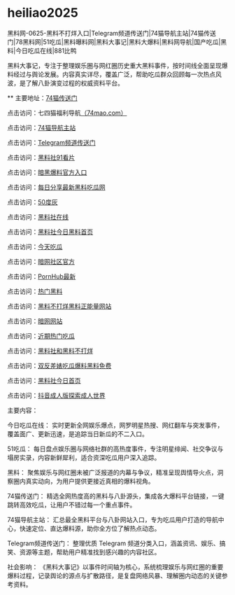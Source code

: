 # heiliao2025
黑料网-0625-黑料不打烊入口|Telegram频道传送门|74猫导航主站|74猫传送门|78黑料网|51吃瓜|黑料曝料网|黑料大事记|黑料大爆料|黑料网导航|国产吃瓜|黑料|今日吃瓜在线|881比鸭

黑料大事记，专注于整理娱乐圈与网红圈历史重大黑料事件，按时间线全面呈现爆料经过与舆论发展。内容真实详尽，覆盖广泛，帮助吃瓜群众回顾每一次热点风波，是了解八卦演变过程的权威资料平台。

** 主要地址：<a href="https://74mao.com/">74猫传送门</a>

点击访问：七四猫福利导航<a href="https://74mao.com/">（74mao.com）</a>

点击访问：<a href="https://74mao.com/">74猫导航主站</a>

点击访问：<a href="https://74mao.com/">Telegram频道传送门</a>

点击访问：<a href="https://hl405.pages.dev/">黑料社91看片</a>

点击访问：<a href="https://hl408.pages.dev/">暗黑爆料官方入口</a>

点击访问：<a href="https://hl410-s2i.pages.dev/">每日分享最新黑料吃瓜网</a>

点击访问：<a href="https://cg66-05.pages.dev/">50度灰</a>

点击访问：<a href="https://cg47-01.pages.dev/">黑料社在线</a>

点击访问：<a href="https://hl419.pages.dev/">黑料社今日黑料首页</a>

点击访问：<a href="https://hl423.pages.dev/">今天吃瓜</a>
	
点击访问：<a href="https://aw2-01.pages.dev/">暗网社区官方</a>

点击访问：<a href="https://cg30-5.pages.dev/">PornHub最新</a>

点击访问：<a href="https://hl381.pages.dev/">热门黑料</a>

点击访问：<a href="https://hl444.pages.dev/">黑料不打烊黑料正能量网站</a>

点击访问：<a href="https://aw10-01.pages.dev/">暗网网站</a>

点击访问：<a href="https://pi07.pages.dev/">近期热门吃瓜</a>

点击访问：<a href="https://hl395.pages.dev/">黑料社和黑料不打烊</a>

点击访问：<a href="https://hl411.pages.dev/">双反差婊吃瓜爆料黑料免费</a>

点击访问：<a href="https://hl415.pages.dev/">黑料社今日首页</a>

点击访问：<a href="https://dy1-01.pages.dev/">抖音成人版探索成人世界</a>


主要内容：

今日吃瓜在线： 实时更新全网娱乐爆点，网罗明星热搜、网红翻车与突发事件，覆盖面广、更新迅速，是追踪当日新瓜的不二入口。

51吃瓜： 每日盘点娱乐圈与网络社群的高热度事件，专注明星绯闻、社交争议与塌房实录，内容新鲜犀利，适合资深吃瓜用户深入追踪。

黑料： 聚焦娱乐与网红圈未被广泛报道的内幕与争议，精准呈现舆情导火点，洞察圈内真实动向，为用户提供更接近真相的爆料视角。

74猫传送门： 精选全网热度高的黑料与八卦源头，集成各大爆料平台链接，一键跳转高效吃瓜，让用户不错过每一个重点事件。

74猫导航主站： 汇总最全黑料平台与八卦网站入口，专为吃瓜用户打造的导航中心，快速定位、直达爆料源，助你全方位了解热点动态。

Telegram频道传送门： 整理优质 Telegram 频道分类入口，涵盖资讯、娱乐、搞笑、资源等主题，帮助用户精准找到感兴趣的内容社区。

社会影响：
《黑料大事记》以事件时间轴为核心，系统梳理娱乐与网红圈的重要爆料过程，记录舆论的源点与扩散路径，是复盘网络风暴、理解圈内动态的关键参考资料。
<span style="display:none;">[Canonical link](https://github.com/ttu20250625/ttu20250625）</span>

